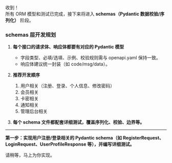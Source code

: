 收到！  
所有 ORM 模型和测试已完成，接下来将进入 **schemas（Pydantic 数据校验/序列化）** 阶段。

### schemas 层开发规划

1. **每个接口的请求体、响应体都要有对应的 Pydantic 模型**
   - 字段类型、必填/选填、示例、校验规则需与 openapi.yaml 保持一致。
   - 响应体建议统一封装（如 code/msg/data）。

2. **推荐开发顺序**
   1. 用户相关（注册、登录、个人信息、修改密码）
   2. 会员相关
   3. 卡密相关
   4. 通知相关
   5. 管理后台相关

3. **每个 schema 文件都配套详细测试，覆盖序列化、校验、边界等。**

---

**第一步：实现用户注册/登录相关的 Pydantic schema（如 RegisterRequest、LoginRequest、UserProfileResponse 等），并编写详细测试。**

请稍等，马上为你实现。